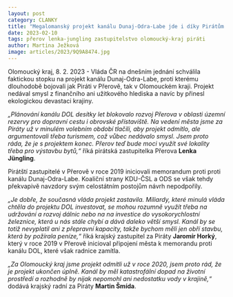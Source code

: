 ```yaml
---
layout: post
category: CLANKY
title: "Megalomanský projekt kanálu Dunaj-Odra-Labe jde i díky Pirátům k ledu!"
date: 2023-02-10
tags: přerov lenka-jungling zastupitelstvo olomoucký-kraj piráti
author: Martina Ježková
image: articles/2023/9Q9A8474.jpg
---
```


Olomoucký kraj, 8. 2. 2023 - Vláda ČR na dnešním jednání schválila faktickou stopku na projekt kanálu Dunaj-Odra-Labe, proti kterému dlouhodobě bojovali jak Piráti v Přerově, tak v Olomouckém kraji. Projekt nedával smysl z finančního ani užitkového hlediska a navíc by přinesl ekologickou devastaci krajiny.

*„Plánování kanálu DOL desítky let blokovalo rozvoj Přerova v oblasti územní rezervy pro dopravní cestu i obrovské přístaviště. Na vedení města jsme za Piráty už v minulém volebním období tlačili, aby projekt odmítlo, ale argumentovali třeba turismem, což vůbec nedávalo smysl. Jsem proto ráda, že je s projektem konec. Přerov teď bude moci využít své lokality třeba pro výstavbu bytů,“* říká pirátská zastupitelka Přerova **Lenka Jüngling**.

Pirátští zastupitelé v Přerově v roce 2019 iniciovali memorandum proti proti kanálu Dunaj-Odra-Labe. Koaliční strany KDU-ČSL a ODS se však tehdy překvapivě navzdory svým celostátním postojům návrh nepodpořily.

*„Je dobře, že současná vláda projekt zastavila. Miliardy, které minulá vláda chtěla do projektu DOL investovat, se mohou rozumně využít třeba na udržování a rozvoj dálnic nebo na na investice do vysokorychlostní železnice, která u nás stále chybí a dává daleko větší smysl. Kanál by se totiž nevyplatil ani z přepravní kapacity, takže bychom měli jen obří stavbu, která by požírala peníze,“* říká krajský zastupitel za Piráty **Jaromír Horký**, který v roce 2019 v Přerově inicioval připojení města k memorandu proti kanálu DOL, které však radnice zamítla.

*„Za Olomoucký kraj jsme projekt odmítli už v roce 2020, jsem proto rád, že je projekt ukončen úplně. Kanál by měl katastrofální dopad na životní prostředí a rozhodně by nijak nepomohl ani nedostatku vody v krajině,“* dodává krajský radní za Piráty **Martin Šmída**.
